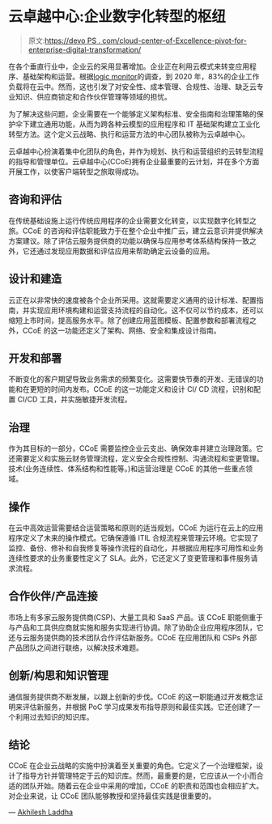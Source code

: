 # 云卓越中心:企业数字化转型的枢纽

> 原文:[https://devo PS . com/cloud-center-of-Excellence-pivot-for-enterprise-digital-transformation/](https://devops.com/cloud-center-of-excellence-pivot-for-enterprise-digital-transformation/)

在各个垂直行业中，企业云的采用显著增加。企业正在利用云模式来转变应用程序、基础架构和运营。根据[logic monitor](https://www.forbes.com/sites/louiscolumbus/2018/01/07/83-of-enterprise-workloads-will-be-in-the-cloud-by-2020/#15f5f2926261)的调查，到 2020 年，83%的企业工作负载将在云中。然而，这也引发了对安全性、成本管理、合规性、治理、缺乏云专业知识、供应商锁定和合作伙伴管理等领域的担忧。

为了解决这些问题，企业需要在一个能够定义架构标准、安全指南和治理策略的保护伞下建立通用功能，从而为跨各种云模型的应用程序和 IT 基础架构建立工业化转型方法。这个定义云战略、执行和运营方法的中心团队被称为云卓越中心。

云卓越中心扮演着集中化团队的角色，并作为规划、执行和运营组织的云转型流程的指导和管理单位。云卓越中心(CCoE)拥有企业最重要的云计划，并在多个方面开展工作，以使客户端转型之旅取得成功。

## **咨询和评估**

在传统基础设施上运行传统应用程序的企业需要文化转变，以实现数字化转型之旅。CCoE 的咨询和评估职能致力于在整个企业中推广云，建立云意识并提供解决方案建议。除了评估云服务提供商的功能以确保与应用参考体系结构保持一致之外，它还通过发现应用数据和评估应用来帮助确定云设备的应用。

## **设计和建造**

云正在以非常快的速度被各个企业所采用。这就需要定义通用的设计标准、配置指南，并实现应用环境构建和运营支持流程的自动化。这不仅可以节约成本，还可以缩短上市时间，提高服务水平。除了创建应用蓝图模板、配置参数和部署流程之外，CCoE 的这一功能还定义了架构、网络、安全和集成设计指南。

## **开发和部署**

不断变化的客户期望导致业务需求的频繁变化。这需要快节奏的开发、无错误的功能和在更短的时间内发布。CCoE 的这一功能定义和设计 CI/ CD 流程，识别和配置 CI/CD 工具，并实施敏捷开发流程。

## **治理**

作为其目标的一部分，CCoE 需要监控企业云支出、确保效率并建立治理政策。它还需要定义和实施云财务管理流程，定义安全合规性控制、沟通流程和变更管理。技术(业务连续性、体系结构和性能等。)和运营治理是 CCoE 的其他一些重点领域。

## **操作**

在云中高效运营需要结合运营策略和原则的适当规划。CCoE 为运行在云上的应用程序定义了未来的操作模式。它确保遵循 ITIL 合规流程来管理云环境。它实现了监控、备份、修补和自我修复等操作流程的自动化，并根据应用程序可用性和业务连续性要求的业务重要性定义了 SLA。此外，它还定义了变更管理和事件服务请求流程。

## **合作伙伴/产品连接**

市场上有多家云服务提供商(CSP)、大量工具和 SaaS 产品。该 CCoE 职能侧重于与产品和工具供应商就实施和服务实现进行协调。除了协助企业应用程序团队，它还与云服务提供商的技术团队合作评估新服务。CCoE 在应用团队和 CSPs 外部产品团队之间进行联络，以解决技术难题。

## **创新/构思和知识管理**

通信服务提供商不断发展，以跟上创新的步伐。CCoE 的这一职能通过开发概念证明来评估新服务，并根据 PoC 学习成果发布指导原则和最佳实践。它还创建了一个利用过去知识的知识库。

## **结论**

CCoE 在企业云战略的实施中扮演着至关重要的角色。它定义了一个治理框架，设计了指导方针并管理特定于云的知识库。然而，最重要的是，它应该从一个小而合适的团队开始。随着云在企业中采用的增加，CCoE 的职责和范围也会相应扩大。对企业来说，让 CCoE 团队能够教授和坚持最佳实践是很重要的。

— [Akhilesh Laddha](https://devops.com/author/akhilesh-laddha/)